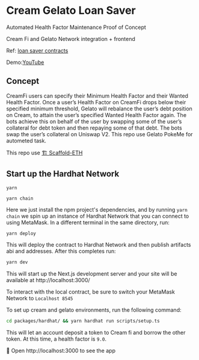 # Cream Gelato Loan Saver
Automated Health Factor Maintenance Proof of Concept

Cream Fi and Gelato Network integration + frontend

Ref: [loan saver contracts](https://github.com/massun-onibakuchi/cream-gelato-contracts)

Demo:[YouTube](https://www.youtube.com/watch?v=vRnwgaruF7s)
## Concept
CreamFi users can specify their Minimum Health Factor and their Wanted Health Factor. Once a user’s Health Factor on CreamFi drops below their specified minimum threshold, Gelato will rebalance the user’s debt position on Cream, to attain the user’s specified Wanted Health Factor again. The bots achieve this on behalf of the user by swapping some of the user’s collateral for debt token and then repaying some of that debt. The bots swap the user’s collateral on Uniswap V2. This repo use Gelato PokeMe for autometed task.

This repo use [ 🏗 Scaffold-ETH](https://github.com/scaffold-eth/scaffold-eth/tree/nextjs-typescript)

## Start up the Hardhat Network

```
yarn
```

```
yarn chain
```

Here we just install the npm project's dependencies, and by running `yarn chain` we spin up an instance of Hardhat Network that you can connect to using MetaMask. In a different terminal in the same directory, run:

```bash
yarn deploy
```

This will deploy the contract to Hardhat Network and then publish artifacts abi and addresses. After this completes run:

```bash
yarn dev
```

This will start up the Next.js development server and your site will be available at http://localhost:3000/

To interact with the local contract, be sure to switch your MetaMask Network to `Localhost 8545`

To set up cream and gelato environments, run the following command:
```bash
cd packages/hardhat/ && yarn hardhat run scripts/setup.ts
```
This will let an account deposit a token to Cream fi and borrow the other token. At this time, a health factor is `9.0`.

📱 Open http://localhost:3000 to see the app
